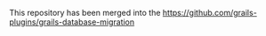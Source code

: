 This repository has been merged into the https://github.com/grails-plugins/grails-database-migration
